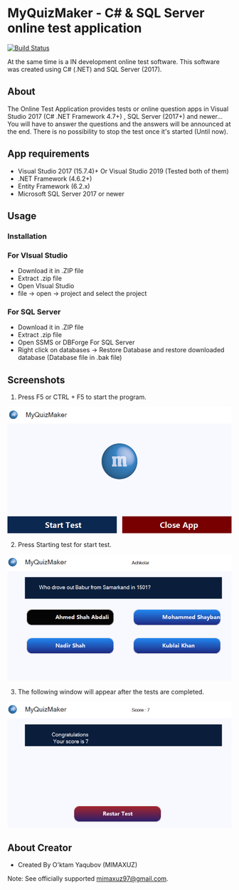 # MyQuizMaker - C# & SQL Server online test application

[![Build Status](https://dev.azure.com/dnceng/internal/_apis/build/status/dotnet/corefx/corefx-official?branchName=master)](https://dev.azure.com/dnceng/internal/_build/latest?definitionId=283&branchName=master)

At the same time is a IN development online test software. This software was created using C# (.NET) and SQL Server (2017).

## About

The Online Test Application provides tests or online question apps in Visual Studio 2017 (C# .NET Framework 4.7+) , SQL Server (2017+) and newer... 
You will have to answer the questions and the answers will be announced at the end. There is no possibility to stop the test once it's started (Until now).

## App requirements
* Visual Studio 2017 (15.7.4)+ Or Visual Studio 2019 (Tested both of them)
* .NET Framework (4.6.2+)
* Entity Framework (6.2.x)
* Microsoft SQL Server 2017 or newer


## Usage
### Installation
### For VIsual Studio
* Download it in .ZIP file
* Extract .zip file
* Open VIsual Studio
* file -> open -> project and select the project
### For SQL Server
* Download it in .ZIP file
* Extract .zip file
* Open SSMS or DBForge For SQL Server
* Right click on databases -> Restore Database and restore downloaded database (Database file in .bak file)

## Screenshots
1. Press F5 or CTRL + F5 to start the program.

![Launch of main menu MyQuizMaker](main_menu_screenshot.png )

2. Press Starting test for start test.

![When started this app](started_screenshot.png)

3. The following window will appear after the tests are completed.

![When Finished this app](finished.png )


## About Creator
- Created By O'ktam Yaqubov (MIMAXUZ)

Note: See officially supported [mimaxuz97@gmail.com](https://github.com/mimaxuz).
